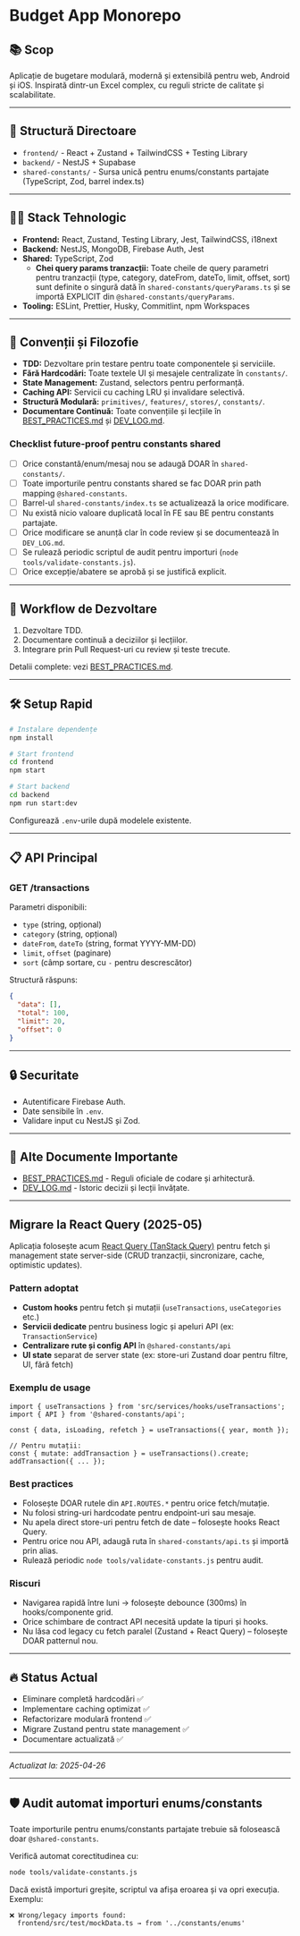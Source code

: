 # Budget App Monorepo

## 📚 Scop

Aplicație de bugetare modulară, modernă și extensibilă pentru web, Android și iOS. Inspirată dintr-un Excel complex, cu reguli stricte de calitate și scalabilitate.

---

## 📁 Structură Directoare

- `frontend/` - React + Zustand + TailwindCSS + Testing Library
- `backend/` - NestJS + Supabase
- `shared-constants/` - Sursa unică pentru enums/constants partajate (TypeScript, Zod, barrel index.ts)

---

## 🧑‍💻 Stack Tehnologic

- **Frontend:** React, Zustand, Testing Library, Jest, TailwindCSS, i18next
- **Backend:** NestJS, MongoDB, Firebase Auth, Jest
- **Shared:** TypeScript, Zod
  - **Chei query params tranzacții:** Toate cheile de query parametri pentru tranzacții (type, category, dateFrom, dateTo, limit, offset, sort) sunt definite o singură dată în `shared-constants/queryParams.ts` și se importă EXPLICIT din `@shared-constants/queryParams`.
- **Tooling:** ESLint, Prettier, Husky, Commitlint, npm Workspaces

---

## 🧩 Convenții și Filozofie

- **TDD:** Dezvoltare prin testare pentru toate componentele și serviciile.
- **Fără Hardcodări:** Toate textele UI și mesajele centralizate în `constants/`.
- **State Management:** Zustand, selectors pentru performanță.
- **Caching API:** Servicii cu caching LRU și invalidare selectivă.
- **Structură Modulară:** `primitives/`, `features/`, `stores/`, `constants/`.
- **Documentare Continuă:** Toate convențiile și lecțiile în [BEST_PRACTICES.md](./BEST_PRACTICES.md) și [DEV_LOG.md](./DEV_LOG.md).

### Checklist future-proof pentru constants shared
- [ ] Orice constantă/enum/mesaj nou se adaugă DOAR în `shared-constants/`.
- [ ] Toate importurile pentru constants shared se fac DOAR prin path mapping `@shared-constants`.
- [ ] Barrel-ul `shared-constants/index.ts` se actualizează la orice modificare.
- [ ] Nu există nicio valoare duplicată local în FE sau BE pentru constants partajate.
- [ ] Orice modificare se anunță clar în code review și se documentează în `DEV_LOG.md`.
- [ ] Se rulează periodic scriptul de audit pentru importuri (`node tools/validate-constants.js`).
- [ ] Orice excepție/abatere se aprobă și se justifică explicit.

---

## 🚀 Workflow de Dezvoltare

1. Dezvoltare TDD.
2. Documentare continuă a deciziilor și lecțiilor.
3. Integrare prin Pull Request-uri cu review și teste trecute.

Detalii complete: vezi [BEST_PRACTICES.md](./BEST_PRACTICES.md).

---

## 🛠️ Setup Rapid

```bash
# Instalare dependențe
npm install

# Start frontend
cd frontend
npm start

# Start backend
cd backend
npm run start:dev
```

Configurează `.env`-urile după modelele existente.

---

## 📋 API Principal

### GET /transactions

Parametri disponibili:

- `type` (string, opțional)
- `category` (string, opțional)
- `dateFrom`, `dateTo` (string, format YYYY-MM-DD)
- `limit`, `offset` (paginare)
- `sort` (câmp sortare, cu `-` pentru descrescător)

Structură răspuns:

```json
{
  "data": [],
  "total": 100,
  "limit": 20,
  "offset": 0
}
```

---

## 🔒 Securitate

- Autentificare Firebase Auth.
- Date sensibile în `.env`.
- Validare input cu NestJS și Zod.

---

## 🧠 Alte Documente Importante

- [BEST_PRACTICES.md](./BEST_PRACTICES.md) - Reguli oficiale de codare și arhitectură.
- [DEV_LOG.md](./DEV_LOG.md) - Istoric decizii și lecții învățate.

---

## Migrare la React Query (2025-05)

Aplicația folosește acum [React Query (TanStack Query)](https://tanstack.com/query/latest) pentru fetch și management state server-side (CRUD tranzacții, sincronizare, cache, optimistic updates).

### Pattern adoptat
- **Custom hooks** pentru fetch și mutații (`useTransactions`, `useCategories` etc.)
- **Servicii dedicate** pentru business logic și apeluri API (ex: `TransactionService`)
- **Centralizare rute și config API** în `@shared-constants/api`
- **UI state** separat de server state (ex: store-uri Zustand doar pentru filtre, UI, fără fetch)

### Exemplu de usage
```tsx
import { useTransactions } from 'src/services/hooks/useTransactions';
import { API } from '@shared-constants/api';

const { data, isLoading, refetch } = useTransactions({ year, month });

// Pentru mutații:
const { mutate: addTransaction } = useTransactions().create;
addTransaction({ ... });
```

### Best practices
- Folosește DOAR rutele din `API.ROUTES.*` pentru orice fetch/mutație.
- Nu folosi string-uri hardcodate pentru endpoint-uri sau mesaje.
- Nu apela direct store-uri pentru fetch de date – folosește hooks React Query.
- Pentru orice nou API, adaugă ruta în `shared-constants/api.ts` și importă prin alias.
- Rulează periodic `node tools/validate-constants.js` pentru audit.

### Riscuri
- Navigarea rapidă între luni → folosește debounce (300ms) în hooks/componente grid.
- Orice schimbare de contract API necesită update la tipuri și hooks.
- Nu lăsa cod legacy cu fetch paralel (Zustand + React Query) – folosește DOAR patternul nou.

---

## 🔥 Status Actual

- Eliminare completă hardcodări ✅
- Implementare caching optimizat ✅
- Refactorizare modulară frontend ✅
- Migrare Zustand pentru state management ✅
- Documentare actualizată ✅

---

_Actualizat la: 2025-04-26_

---

## 🛡️ Audit automat importuri enums/constants

Toate importurile pentru enums/constants partajate trebuie să folosească doar `@shared-constants`.

Verifică automat corectitudinea cu:

```sh
node tools/validate-constants.js
```

Dacă există importuri greșite, scriptul va afișa eroarea și va opri execuția. Exemplu:
```
❌ Wrong/legacy imports found:
  frontend/src/test/mockData.ts → from '../constants/enums'
```
